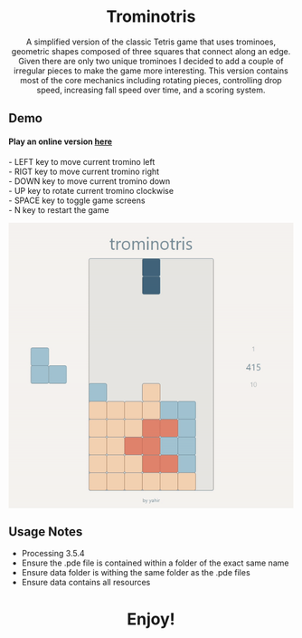 <h1 align="center">Trominotris</h1>

<p align="center">
  A simplified version of the classic Tetris game that uses trominoes, geometric shapes composed of three squares that connect along an edge. Given there are only two unique trominoes I decided to add a couple of irregular pieces to make the game more interesting. This version contains most of the core mechanics including rotating pieces, controlling drop speed, increasing fall speed over time, and a scoring system. 
</p>




  
## Demo
#### Play an online version [here](https://yahirrendon.github.io/ePortfolioSite/pages/sketches/trominotris.html)
<p>- LEFT key to move current tromino left
<br>- RIGT key to move current tromino right
<br>- DOWN key to move current tromino down
<br>- UP key to rotate current tromino clockwise
<br>- SPACE key to toggle game screens
<br>- N key to restart the game</p>
<p align="center">
  <img width="700" align="center" src="https://github.com/yahirRendon/creative_coding/blob/main/processing/game_projects/trominotris/data/trominotris_git.gif" alt="demo"/>
</p>


## Usage Notes
* Processing 3.5.4
* Ensure the .pde file is contained within a folder of the exact same name
* Ensure data folder is withing the same folder as the .pde files
* Ensure data contains all resources

<h1 align="center">Enjoy!</h1>

